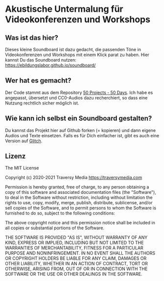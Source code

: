 # Akustische Untermalung für Videokonferenzen und Workshops

## Was ist das hier?

Dieses kleine Soundboard ist dazu gedacht, die passenden Töne in Videokonferenzen und Workshops mit einem Klick parat zu haben. Hier kannst Du das Soundboard nutzen: https://ebildungslabor.github.io/soundboard/

## Wer hat es gemacht?

Der Code stammt aus dem Repository [50 Projects - 50 Days](https://github.com/bradtraversy/50projects50days). Ich habe es angepasst, übersetzt und CC0-Audios dazu recherchiert, so dass eine Nutzung rechtlich sicher möglich ist. 

## Wie kann ich selbst ein Soundboard gestalten?

Du kannst das Projekt hier auf Github forken (= kopieren) und dann eigene Audios und Texte einsetzen. Falls es für Dich einfacher ist, gibt es auch eine Version auf [Glitch](https://glitch.com/~meinsoundboard).

## Lizenz

The MIT License

Copyright (c) 2020-2021 Traversy Media https://traversymedia.com

Permission is hereby granted, free of charge, to any person obtaining a copy
of this software and associated documentation files (the "Software"), to deal
in the Software without restriction, including without limitation the rights
to use, copy, modify, merge, publish, distribute, sublicense, and/or sell
copies of the Software, and to permit persons to whom the Software is
furnished to do so, subject to the following conditions:

The above copyright notice and this permission notice shall be included in
all copies or substantial portions of the Software.

THE SOFTWARE IS PROVIDED "AS IS", WITHOUT WARRANTY OF ANY KIND, EXPRESS OR
IMPLIED, INCLUDING BUT NOT LIMITED TO THE WARRANTIES OF MERCHANTABILITY,
FITNESS FOR A PARTICULAR PURPOSE AND NONINFRINGEMENT. IN NO EVENT SHALL THE
AUTHORS OR COPYRIGHT HOLDERS BE LIABLE FOR ANY CLAIM, DAMAGES OR OTHER
LIABILITY, WHETHER IN AN ACTION OF CONTRACT, TORT OR OTHERWISE, ARISING FROM,
OUT OF OR IN CONNECTION WITH THE SOFTWARE OR THE USE OR OTHER DEALINGS IN
THE SOFTWARE.

